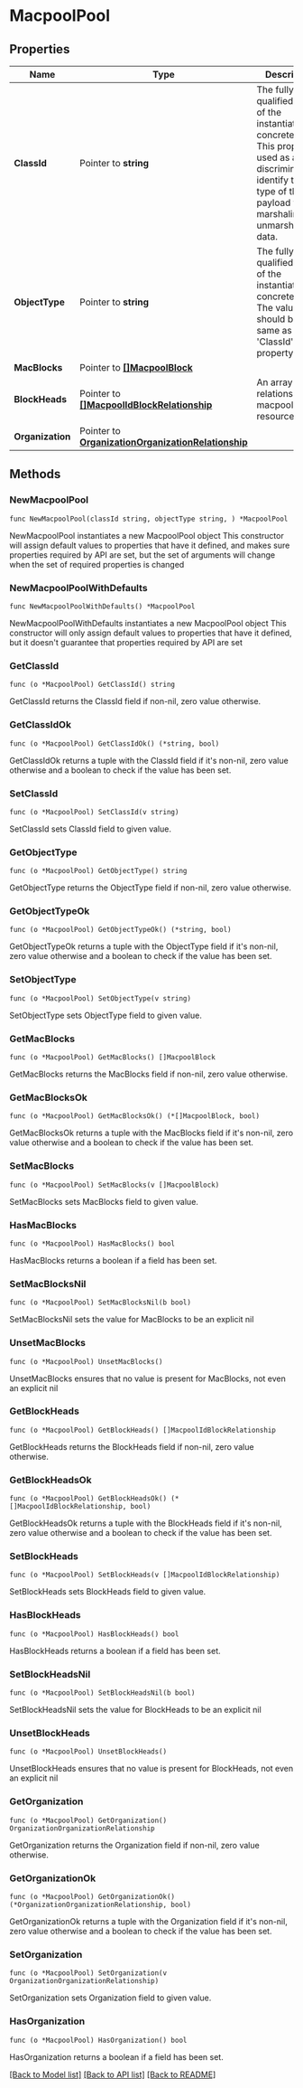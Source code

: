# MacpoolPool

## Properties

Name | Type | Description | Notes
------------ | ------------- | ------------- | -------------
**ClassId** | Pointer to **string** | The fully-qualified name of the instantiated, concrete type. This property is used as a discriminator to identify the type of the payload when marshaling and unmarshaling data. | [default to "macpool.Pool"]
**ObjectType** | Pointer to **string** | The fully-qualified name of the instantiated, concrete type. The value should be the same as the &#39;ClassId&#39; property. | [default to "macpool.Pool"]
**MacBlocks** | Pointer to [**[]MacpoolBlock**](macpool.Block.md) |  | [optional] 
**BlockHeads** | Pointer to [**[]MacpoolIdBlockRelationship**](macpool.IdBlock.Relationship.md) | An array of relationships to macpoolIdBlock resources. | [optional] [readonly] 
**Organization** | Pointer to [**OrganizationOrganizationRelationship**](organization.Organization.Relationship.md) |  | [optional] 

## Methods

### NewMacpoolPool

`func NewMacpoolPool(classId string, objectType string, ) *MacpoolPool`

NewMacpoolPool instantiates a new MacpoolPool object
This constructor will assign default values to properties that have it defined,
and makes sure properties required by API are set, but the set of arguments
will change when the set of required properties is changed

### NewMacpoolPoolWithDefaults

`func NewMacpoolPoolWithDefaults() *MacpoolPool`

NewMacpoolPoolWithDefaults instantiates a new MacpoolPool object
This constructor will only assign default values to properties that have it defined,
but it doesn't guarantee that properties required by API are set

### GetClassId

`func (o *MacpoolPool) GetClassId() string`

GetClassId returns the ClassId field if non-nil, zero value otherwise.

### GetClassIdOk

`func (o *MacpoolPool) GetClassIdOk() (*string, bool)`

GetClassIdOk returns a tuple with the ClassId field if it's non-nil, zero value otherwise
and a boolean to check if the value has been set.

### SetClassId

`func (o *MacpoolPool) SetClassId(v string)`

SetClassId sets ClassId field to given value.


### GetObjectType

`func (o *MacpoolPool) GetObjectType() string`

GetObjectType returns the ObjectType field if non-nil, zero value otherwise.

### GetObjectTypeOk

`func (o *MacpoolPool) GetObjectTypeOk() (*string, bool)`

GetObjectTypeOk returns a tuple with the ObjectType field if it's non-nil, zero value otherwise
and a boolean to check if the value has been set.

### SetObjectType

`func (o *MacpoolPool) SetObjectType(v string)`

SetObjectType sets ObjectType field to given value.


### GetMacBlocks

`func (o *MacpoolPool) GetMacBlocks() []MacpoolBlock`

GetMacBlocks returns the MacBlocks field if non-nil, zero value otherwise.

### GetMacBlocksOk

`func (o *MacpoolPool) GetMacBlocksOk() (*[]MacpoolBlock, bool)`

GetMacBlocksOk returns a tuple with the MacBlocks field if it's non-nil, zero value otherwise
and a boolean to check if the value has been set.

### SetMacBlocks

`func (o *MacpoolPool) SetMacBlocks(v []MacpoolBlock)`

SetMacBlocks sets MacBlocks field to given value.

### HasMacBlocks

`func (o *MacpoolPool) HasMacBlocks() bool`

HasMacBlocks returns a boolean if a field has been set.

### SetMacBlocksNil

`func (o *MacpoolPool) SetMacBlocksNil(b bool)`

 SetMacBlocksNil sets the value for MacBlocks to be an explicit nil

### UnsetMacBlocks
`func (o *MacpoolPool) UnsetMacBlocks()`

UnsetMacBlocks ensures that no value is present for MacBlocks, not even an explicit nil
### GetBlockHeads

`func (o *MacpoolPool) GetBlockHeads() []MacpoolIdBlockRelationship`

GetBlockHeads returns the BlockHeads field if non-nil, zero value otherwise.

### GetBlockHeadsOk

`func (o *MacpoolPool) GetBlockHeadsOk() (*[]MacpoolIdBlockRelationship, bool)`

GetBlockHeadsOk returns a tuple with the BlockHeads field if it's non-nil, zero value otherwise
and a boolean to check if the value has been set.

### SetBlockHeads

`func (o *MacpoolPool) SetBlockHeads(v []MacpoolIdBlockRelationship)`

SetBlockHeads sets BlockHeads field to given value.

### HasBlockHeads

`func (o *MacpoolPool) HasBlockHeads() bool`

HasBlockHeads returns a boolean if a field has been set.

### SetBlockHeadsNil

`func (o *MacpoolPool) SetBlockHeadsNil(b bool)`

 SetBlockHeadsNil sets the value for BlockHeads to be an explicit nil

### UnsetBlockHeads
`func (o *MacpoolPool) UnsetBlockHeads()`

UnsetBlockHeads ensures that no value is present for BlockHeads, not even an explicit nil
### GetOrganization

`func (o *MacpoolPool) GetOrganization() OrganizationOrganizationRelationship`

GetOrganization returns the Organization field if non-nil, zero value otherwise.

### GetOrganizationOk

`func (o *MacpoolPool) GetOrganizationOk() (*OrganizationOrganizationRelationship, bool)`

GetOrganizationOk returns a tuple with the Organization field if it's non-nil, zero value otherwise
and a boolean to check if the value has been set.

### SetOrganization

`func (o *MacpoolPool) SetOrganization(v OrganizationOrganizationRelationship)`

SetOrganization sets Organization field to given value.

### HasOrganization

`func (o *MacpoolPool) HasOrganization() bool`

HasOrganization returns a boolean if a field has been set.


[[Back to Model list]](../README.md#documentation-for-models) [[Back to API list]](../README.md#documentation-for-api-endpoints) [[Back to README]](../README.md)


